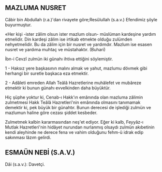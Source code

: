 ## MAZLUMA NUSRET

Câbir bin Abdullah (r.a.)'dan rivayete göre;Resûlullah (s.a.v.) Efendimiz şöyle buyurmuştur.

«Her kişi -ister zâlim olsun ister mazlum ol­sun- müslüman kardeşine yardım etmelidir. Din kardeşi zâlim ise irtikab etmekte olduğu zulüm­den nehyetmelidir. Bu da zâlim için bir nusret ve yardımdır. Mazlum ise esasen nusret ve yar­dıma muhtaç ve müstahaktır. (Buhari)

İbn-i Cevzî zulmün iki günahı ihtiva ettiğini söylemiştir.

1 - Haksız yere başkasının malını almak ve­ yahut, mazlumu dövmek gibi herhangi bir suretle başkaca eza etmektir.

2 - Adâleti emreden Allah Teâlâ Hazretlerine muhâlefet ve mubâreze etmektir ki bunun günahı evvelkinden daha büyüktür.

Hiç şüphe yoktur ki, Cenab-ı Hakk'ın emânında olan mazluma zâlimin zulmetmesi Hakk Teâlâ Hazretleri'nin emânında olmasını tanıma­mak demektir ki, pek büyük bir günahtır. Bunun derecesi de işlediği zulmün ve mazlumun haline göre cezası şiddet kesbeder.

Zulmetmek kalbin kararmasından neş'et ediyor. Eğer ki kalb, Feyyâz-ı Mutlak Hazretleri'nin hidâyet nurundan nurlanmış olsaydı zulmün akı­betinin kendi aleyhinde ne derece fena ve vahim olduğunu fehm-ü idrak edip sakınması lâzım ge­lirdi.

## ESMAÜN NEBİ (S.A.V.)

Dâi (s.a.v.): Davetçi.

